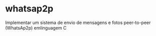 # whatsap2p
Implementar um sistema de envio de mensagens e fotos peer-to-peer (WhatsAp2p) emlinguagem C
